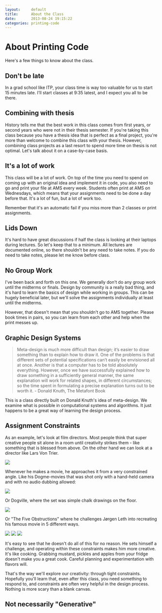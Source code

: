 ```yaml
---
layout:     default
title:      About the Class
date:       2013-08-24 19:15:22
categories: printing-code
---
```



About Printing Code
====================

Here's a few things to know about the class.

Don't be late
-------------

In a grad school like ITP, your class time is way too valuable for us to start 15 minutes late. I'll start classes at 9:35 latest, and I expect you all to be there.

Combining with thesis
---------------------

History tells me that the best work in this class comes from first years, or second years who were not in their thesis semester. If you're taking this class because you have a thesis idea that is perfect as a final project, you're more than welcome to combine this class with your thesis. However, combining class projects as a last resort to spend more time on thesis is not optimal. Let's talk about it on a case-by-case basis.


It's a lot of work
------------------

This class will be a lot of work. On top of the time you need to spend on coming up with an original idea and implement it in code, you also need to go and print your file at AMS every week. Students often print at AMS on Wednesdays, which means that your assignments need to be done a day before that. It's a lot of fun, but a lot of work too.

Remember that it's an automatic fail if you miss more than 2 classes or print assignments.


Lids Down
---------

It's hard to have great discussions if half the class is looking at their laptops during lectures. So let's keep that to a minimum. All lectures are documented online, so there shouldn't be any need to take notes. If you do need to take notes, please let me know before class.


No Group Work
-------------

I've been back and forth on this one. We generally don't do any group work until the midterms or finals. Design by community is a really bad thing, and it's hard to learn the basics of design while working in groups. This can be hugely beneficial later, but we'll solve the assignments individually at least until the midterms.

However, that doesn't mean that you shouldn't go to AMS together. Please book times in pairs, so you can learn from each other and help when the print messes up.


Graphic Design Systems
----------------------

<blockquote >
  Meta-design is much more difficult than design; it’s easier to draw something than to explain how to draw it. One of the problems is that different sets of potential specifications can’t easily be envisioned all at once. Another is that a computer has to be told absolutely everything. However, once we have successfully explained how to draw something in a sufficiently general manner, the same explanation will work for related shapes, in different circumstances; so the time spent in formulating a precise explanation turns out to be worth it. - Donald Knuth, The Metafont Book
</blockquote>

This is a class directly built on Donald Knuth's idea of meta-design. We examine what is possible in computational systems and algorithms. It just happens to be a great way of learning the design process.


Assignment Constraints
----------------------

As an example, let's look at film directors. Most people think that super creative people sit alone in a room until creativity strikes them - like something that is blessed from above. On the other hand we can look at a director like Lars Von Trier.

<img src="{{ imageproxy_url }}/vontrier-e096f96456c4d0fee6af460925553596.jpg"  />

Whenever he makes a movie, he approaches it from a very constrained angle. Like his Dogme-movies that was shot only with a hand-held camera and with no audio dubbing allowed:

<img src="{{ imageproxy_url }}/theidiots-eab360e4fa168d3527014ebb8844bb0d.jpg"  />

Or Dogville, where the set was simple chalk drawings on the floor.

<img src="{{ imageproxy_url }}/dogville-dcb0de1997a496b80d3904de6b4b8711.jpg"  />

Or "The Five Obstructions" where he challenges Jørgen Leth into recreating his famous movie in 5 different ways.

<img src="{{ imageproxy_url }}/obstructions1-e1dd13c2c6b45a2de7ca10d3ac309535.png"  />

<img src="{{ imageproxy_url }}/obstructions2-178433a01c6a542e84ef4f602c3420ff.jpg"  />

<img src="{{ imageproxy_url }}/obstructions3-a2a986e3a00cbe3672af119ff194a376.jpg"  />

It's easy to see that he doesn't do all of this for no reason. He sets himself a challenge, and operating within these constraints makes him more creative. It's like cooking. Grabbing mustard, pickles and apples from your fridge doesn't make you a great cook. Careful planning and experimentation with flavors will.

That's the way we'll explore our creativity: through tight constraints. Hopefully you'll learn that, even after this class, you need something to respond to, and constraints are often very helpful in the design process. Nothing is more scary than a blank canvas.


Not necessarily "Generative"
----------------------------



